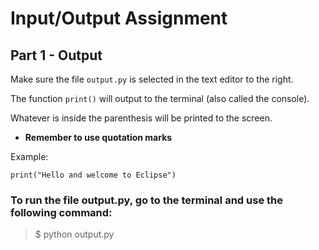 # Input/Output Assignment

## Part 1 - Output

Make sure the file <code>output.py</code> is selected in the text editor to the right.

The function <Code>print()</Code> will output to the terminal (also called the console).

Whatever is inside the parenthesis will be printed to the screen.

* **Remember to use quotation marks**

Example:

    print("Hello and welcome to Eclipse")

### To run the file output.py, go to the terminal and use the following command: 
> $ python output.py

